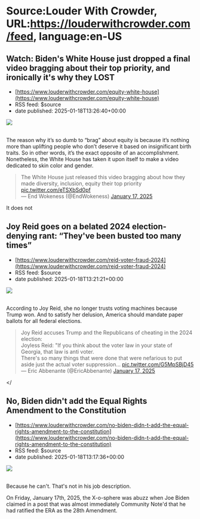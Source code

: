 # Source:Louder With Crowder, URL:https://louderwithcrowder.com/feed, language:en-US

## Watch: Biden's White House just dropped a final video bragging about their top priority, and ironically it's why they LOST
 - [https://www.louderwithcrowder.com/equity-white-house](https://www.louderwithcrowder.com/equity-white-house)
 - RSS feed: $source
 - date published: 2025-01-18T13:26:40+00:00

<img src="https://www.louderwithcrowder.com/media-library/image.png?id=55671644&width=1200&height=800&coordinates=380%2C0%2C381%2C0"/><br/><br/><p>The reason why it’s so dumb to “brag” about equity is because it’s nothing more than uplifting people who don’t deserve it based on insignificant birth traits. So in other words, it’s the exact opposite of an accomplishment. Nonetheless, the White House has taken it upon itself to make a video dedicated to skin color and gender.</p><div class="rm-embed embed-media"><blockquote class="twitter-tweet">The White House just released this video bragging about how they made diversity, inclusion, equity their top priority <a href="https://t.co/eTSXbSd0pf">pic.twitter.com/eTSXbSd0pf</a><br/>— End Wokeness (@EndWokeness) <a href="https://twitter.com/EndWokeness/status/1880326953967972611?ref_src=twsrc%5Etfw">January 17, 2025</a></blockquote> <script async="" charset="utf-8" src="https://platform.twitter.com/widgets.js"></script></div><p>It does not 

## Joy Reid goes on a belated 2024 election-denying rant: “They've been busted too many times”
 - [https://www.louderwithcrowder.com/reid-voter-fraud-2024](https://www.louderwithcrowder.com/reid-voter-fraud-2024)
 - RSS feed: $source
 - date published: 2025-01-18T13:21:21+00:00

<img src="https://www.louderwithcrowder.com/media-library/image.png?id=55667917&width=1200&height=800&coordinates=129%2C0%2C130%2C0"/><br/><br/><p>According to Joy Reid, she no longer trusts voting machines because Trump won. And to satisfy her delusion, America should mandate paper ballots for all federal elections.</p><div class="rm-embed embed-media"><blockquote class="twitter-tweet">Joy Reid accuses Trump and the Republicans of cheating in the 2024 election:<br/>Joyless Reid: "If you think about the voter law in your state of Georgia, that law is anti voter. <br/>There's so many things that were done that were nefarious to put aside just the actual voter suppression… <a href="https://t.co/G5MpSBjD45">pic.twitter.com/G5MpSBjD45</a><br/>— Eric Abbenante (@EricAbbenante) <a href="https://twitter.com/EricAbbenante/status/1880130413563159034?ref_src=twsrc%5Etfw">January 17, 2025</a></blockquote> <script async="" charset="utf-8" src="https://platform.twitter.com/widgets.js"></script></

## No, Biden didn't add the Equal Rights Amendment to the Constitution
 - [https://www.louderwithcrowder.com/no-biden-didn-t-add-the-equal-rights-amendment-to-the-constitution](https://www.louderwithcrowder.com/no-biden-didn-t-add-the-equal-rights-amendment-to-the-constitution)
 - RSS feed: $source
 - date published: 2025-01-18T13:17:36+00:00

<img src="https://www.louderwithcrowder.com/media-library/image.png?id=55669384&width=1200&height=800&coordinates=100%2C0%2C100%2C0"/><br/><br/><p>
	Because he can't. That's not in his job description.
</p><p>
	On Friday, January 17th, 2025, the X-o-sphere was abuzz when Joe Biden claimed in a post that was almost immediately Community Note'd that he had ratified the ERA as the 28th Amendment.
</p><div class="twitter-tweet twitter-tweet-rendered" style="display: flex; max-width: 550px; width: 100%; margin-top: 10px; margin-bottom: 10px;">
<iframe allowfullscreen="true" allowtransparency="true" class="" data-tweet-id="1880271367569895830" frameborder="0" id="twitter-widget-0" scrolling="no" src="https://platform.twitter.com/embed/Tweet.html?dnt=false&embedId=twitter-widget-0&features=eyJ0ZndfdGltZWxpbmVfbGlzdCI6eyJidWNrZXQiOltdLCJ2ZXJzaW9uIjpudWxsfSwidGZ3X2ZvbGxvd2VyX2NvdW50X3N1bnNldCI6eyJidWNrZXQiOnRydWUsInZlcnNpb24iOm51bGx9LCJ0ZndfdHdlZXRfZWRpdF9iYWNrZW5kIjp7ImJ1Y2tldCI6Im9uIiwidmVy

